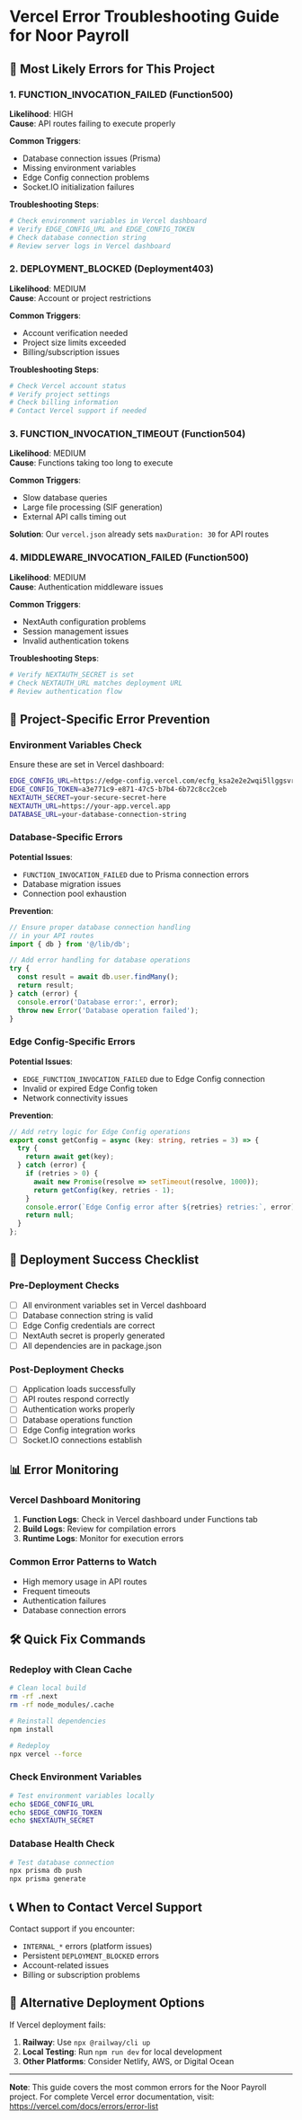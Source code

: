 # Vercel Error Troubleshooting Guide for Noor Payroll

## 🚨 **Most Likely Errors for This Project**

### **1. FUNCTION_INVOCATION_FAILED (Function500)**
**Likelihood**: HIGH  
**Cause**: API routes failing to execute properly

**Common Triggers**:
- Database connection issues (Prisma)
- Missing environment variables
- Edge Config connection problems
- Socket.IO initialization failures

**Troubleshooting Steps**:
```bash
# Check environment variables in Vercel dashboard
# Verify EDGE_CONFIG_URL and EDGE_CONFIG_TOKEN
# Check database connection string
# Review server logs in Vercel dashboard
```

### **2. DEPLOYMENT_BLOCKED (Deployment403)**
**Likelihood**: MEDIUM  
**Cause**: Account or project restrictions

**Common Triggers**:
- Account verification needed
- Project size limits exceeded
- Billing/subscription issues

**Troubleshooting Steps**:
```bash
# Check Vercel account status
# Verify project settings
# Check billing information
# Contact Vercel support if needed
```

### **3. FUNCTION_INVOCATION_TIMEOUT (Function504)**
**Likelihood**: MEDIUM  
**Cause**: Functions taking too long to execute

**Common Triggers**:
- Slow database queries
- Large file processing (SIF generation)
- External API calls timing out

**Solution**: Our `vercel.json` already sets `maxDuration: 30` for API routes

### **4. MIDDLEWARE_INVOCATION_FAILED (Function500)**
**Likelihood**: MEDIUM  
**Cause**: Authentication middleware issues

**Common Triggers**:
- NextAuth configuration problems
- Session management issues
- Invalid authentication tokens

**Troubleshooting Steps**:
```bash
# Verify NEXTAUTH_SECRET is set
# Check NEXTAUTH_URL matches deployment URL
# Review authentication flow
```

## 🔧 **Project-Specific Error Prevention**

### **Environment Variables Check**
Ensure these are set in Vercel dashboard:
```bash
EDGE_CONFIG_URL=https://edge-config.vercel.com/ecfg_ksa2e2e2wqi5llggsvrgrndmgom
EDGE_CONFIG_TOKEN=a3e771c9-e871-47c5-b7b4-6b72c8cc2ceb
NEXTAUTH_SECRET=your-secure-secret-here
NEXTAUTH_URL=https://your-app.vercel.app
DATABASE_URL=your-database-connection-string
```

### **Database-Specific Errors**
**Potential Issues**:
- `FUNCTION_INVOCATION_FAILED` due to Prisma connection errors
- Database migration issues
- Connection pool exhaustion

**Prevention**:
```typescript
// Ensure proper database connection handling
// in your API routes
import { db } from '@/lib/db';

// Add error handling for database operations
try {
  const result = await db.user.findMany();
  return result;
} catch (error) {
  console.error('Database error:', error);
  throw new Error('Database operation failed');
}
```

### **Edge Config-Specific Errors**
**Potential Issues**:
- `EDGE_FUNCTION_INVOCATION_FAILED` due to Edge Config connection
- Invalid or expired Edge Config token
- Network connectivity issues

**Prevention**:
```typescript
// Add retry logic for Edge Config operations
export const getConfig = async (key: string, retries = 3) => {
  try {
    return await get(key);
  } catch (error) {
    if (retries > 0) {
      await new Promise(resolve => setTimeout(resolve, 1000));
      return getConfig(key, retries - 1);
    }
    console.error(`Edge Config error after ${retries} retries:`, error);
    return null;
  }
};
```

## 🚀 **Deployment Success Checklist**

### **Pre-Deployment Checks**
- [ ] All environment variables set in Vercel dashboard
- [ ] Database connection string is valid
- [ ] Edge Config credentials are correct
- [ ] NextAuth secret is properly generated
- [ ] All dependencies are in package.json

### **Post-Deployment Checks**
- [ ] Application loads successfully
- [ ] API routes respond correctly
- [ ] Authentication works properly
- [ ] Database operations function
- [ ] Edge Config integration works
- [ ] Socket.IO connections establish

## 📊 **Error Monitoring**

### **Vercel Dashboard Monitoring**
1. **Function Logs**: Check in Vercel dashboard under Functions tab
2. **Build Logs**: Review for compilation errors
3. **Runtime Logs**: Monitor for execution errors

### **Common Error Patterns to Watch**
- High memory usage in API routes
- Frequent timeouts
- Authentication failures
- Database connection errors

## 🛠️ **Quick Fix Commands**

### **Redeploy with Clean Cache**
```bash
# Clean local build
rm -rf .next
rm -rf node_modules/.cache

# Reinstall dependencies
npm install

# Redeploy
npx vercel --force
```

### **Check Environment Variables**
```bash
# Test environment variables locally
echo $EDGE_CONFIG_URL
echo $EDGE_CONFIG_TOKEN
echo $NEXTAUTH_SECRET
```

### **Database Health Check**
```bash
# Test database connection
npx prisma db push
npx prisma generate
```

## 📞 **When to Contact Vercel Support**

Contact support if you encounter:
- `INTERNAL_*` errors (platform issues)
- Persistent `DEPLOYMENT_BLOCKED` errors
- Account-related issues
- Billing or subscription problems

## 🔄 **Alternative Deployment Options**

If Vercel deployment fails:
1. **Railway**: Use `npx @railway/cli up`
2. **Local Testing**: Run `npm run dev` for local development
3. **Other Platforms**: Consider Netlify, AWS, or Digital Ocean

---

**Note**: This guide covers the most common errors for the Noor Payroll project. For complete Vercel error documentation, visit: https://vercel.com/docs/errors/error-list